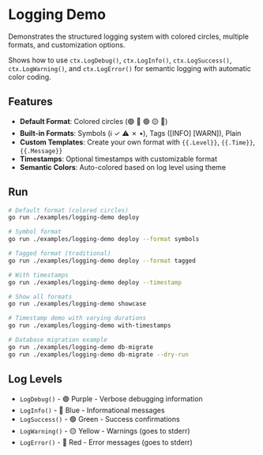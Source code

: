 # Logging Demo

Demonstrates the structured logging system with colored circles, multiple formats, and customization options.

Shows how to use `ctx.LogDebug()`, `ctx.LogInfo()`, `ctx.LogSuccess()`, `ctx.LogWarning()`, and `ctx.LogError()` for semantic logging with automatic color coding.

## Features

- **Default Format**: Colored circles (🟣 🔵 🟢 🟡 🔴)
- **Built-in Formats**: Symbols (ℹ ✓ ⚠ ✗ •), Tags ([INFO] [WARN]), Plain
- **Custom Templates**: Create your own format with `{{.Level}}`, `{{.Time}}`, `{{.Message}}`
- **Timestamps**: Optional timestamps with customizable format
- **Semantic Colors**: Auto-colored based on log level using theme

## Run

```bash
# Default format (colored circles)
go run ./examples/logging-demo deploy

# Symbol format
go run ./examples/logging-demo deploy --format symbols

# Tagged format (traditional)
go run ./examples/logging-demo deploy --format tagged

# With timestamps
go run ./examples/logging-demo deploy --timestamp

# Show all formats
go run ./examples/logging-demo showcase

# Timestamp demo with varying durations
go run ./examples/logging-demo with-timestamps

# Database migration example
go run ./examples/logging-demo db-migrate
go run ./examples/logging-demo db-migrate --dry-run
```

## Log Levels

- `LogDebug()` - 🟣 Purple - Verbose debugging information
- `LogInfo()` - 🔵 Blue - Informational messages
- `LogSuccess()` - 🟢 Green - Success confirmations
- `LogWarning()` - 🟡 Yellow - Warnings (goes to stderr)
- `LogError()` - 🔴 Red - Error messages (goes to stderr)
